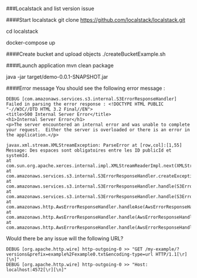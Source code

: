 ###Localstack and list version issue

####Start localstack
git clone https://github.com/localstack/localstack.git

cd localstack

docker-compose up

####Create bucket and upload objects
./createBucketExample.sh

####Launch application
mvn clean package

java -jar target/demo-0.0.1-SNAPSHOT.jar

####Error message
You should see the following error message : 

    DEBUG [com.amazonaws.services.s3.internal.S3ErrorResponseHandler] Failed in parsing the error response : <!DOCTYPE HTML PUBLIC "-//W3C//DTD HTML 3.2 Final//EN">
    <title>500 Internal Server Error</title>
    <h1>Internal Server Error</h1>
    <p>The server encountered an internal error and was unable to complete your request.  Either the server is overloaded or there is an error in the application.</p>
 
    javax.xml.stream.XMLStreamException: ParseError at [row,col]:[1,55]
    Message: Des espaces sont obligatoires entre les ID publicId et systemId.
	at com.sun.org.apache.xerces.internal.impl.XMLStreamReaderImpl.next(XMLStreamReaderImpl.java:604)
	at com.amazonaws.services.s3.internal.S3ErrorResponseHandler.createException(S3ErrorResponseHandler.java:115)
	at com.amazonaws.services.s3.internal.S3ErrorResponseHandler.handle(S3ErrorResponseHandler.java:64)
	at com.amazonaws.services.s3.internal.S3ErrorResponseHandler.handle(S3ErrorResponseHandler.java:51)
	at com.amazonaws.http.AwsErrorResponseHandler.handleAse(AwsErrorResponseHandler.java:50)
	at com.amazonaws.http.AwsErrorResponseHandler.handle(AwsErrorResponseHandler.java:38)
	at com.amazonaws.http.AwsErrorResponseHandler.handle(AwsErrorResponseHandler.java:24)
	

Would there be any issue will the following URL? 

    DEBUG [org.apache.http.wire] http-outgoing-0 >> "GET /my-example/?versions&prefix=example%2Fexample0.txt&encoding-type=url HTTP/1.1[\r][\n]" 
    DEBUG [org.apache.http.wire] http-outgoing-0 >> "Host: localhost:4572[\r][\n]" 